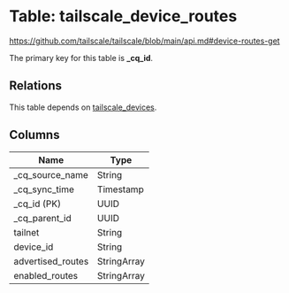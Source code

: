 # Table: tailscale_device_routes

https://github.com/tailscale/tailscale/blob/main/api.md#device-routes-get

The primary key for this table is **_cq_id**.

## Relations

This table depends on [tailscale_devices](tailscale_devices.md).

## Columns

| Name          | Type          |
| ------------- | ------------- |
|_cq_source_name|String|
|_cq_sync_time|Timestamp|
|_cq_id (PK)|UUID|
|_cq_parent_id|UUID|
|tailnet|String|
|device_id|String|
|advertised_routes|StringArray|
|enabled_routes|StringArray|